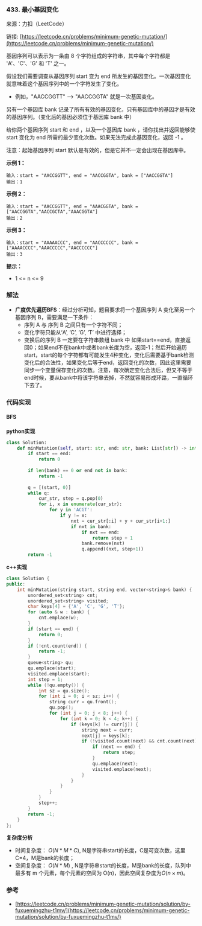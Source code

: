  ### 433. 最小基因变化
来源：力扣（LeetCode）

链接: [https://leetcode.cn/problems/minimum-genetic-mutation/](https://leetcode.cn/problems/minimum-genetic-mutation/)

基因序列可以表示为一条由 8 个字符组成的字符串，其中每个字符都是 'A'、'C'、'G' 和 'T' 之一。

假设我们需要调查从基因序列 start 变为 end 所发生的基因变化。一次基因变化就意味着这个基因序列中的一个字符发生了变化。

* 例如，"AACCGGTT" --> "AACCGGTA" 就是一次基因变化。

另有一个基因库 bank 记录了所有有效的基因变化，只有基因库中的基因才是有效的基因序列。（变化后的基因必须位于基因库 bank 中）

给你两个基因序列 start 和 end ，以及一个基因库 bank ，请你找出并返回能够使 start 变化为 end 所需的最少变化次数。如果无法完成此基因变化，返回 -1 。

注意：起始基因序列 start 默认是有效的，但是它并不一定会出现在基因库中。

 

**示例 1：**
```
输入：start = "AACCGGTT", end = "AACCGGTA", bank = ["AACCGGTA"]
输出：1
```

**示例 2：**
```
输入：start = "AACCGGTT", end = "AAACGGTA", bank = ["AACCGGTA","AACCGCTA","AAACGGTA"]
输出：2
```
**示例 3：**
```
输入：start = "AAAAACCC", end = "AACCCCCC", bank = ["AAAACCCC","AAACCCCC","AACCCCCC"]
输出：3
```
**提示：**
* 1 <= n <= 9

### 解法
*  **广度优先遍历BFS**：经过分析可知，题目要求将一个基因序列 A 变化至另一个基因序列 B，需要满足一下条件：
	* 序列 A 与 序列 B 之间只有一个字符不同；
	* 变化字符只能从‘A’, ‘C’, ‘G’, ‘T’ 中进行选择；
	* 变换后的序列 B 一定要在字符串数组 bank 中
	如果start==end，直接返回0；如果end不在bank中或者bank长度为空，返回-1；然后开始遍历start，start的每个字符都有可能发生4种变化，变化后需要基于bank检测变化后的合法性，如果变化后等于end，返回变化的次数，因此这里需要同步一个变量保存变化的次数。注意，每次确定变化合法后，但又不等于end时候，要从bank中将该字符串去掉，不然就容易形成环路，一直循环下去了。


### 代码实现
#### BFS
**python实现**
```python
class Solution:
    def minMutation(self, start: str, end: str, bank: List[str]) -> int:
        if start == end:
            return 0
        
        if len(bank) == 0 or end not in bank:
            return -1
        
        q = [(start, 0)]
        while q:
            cur_str, step = q.pop(0)
            for i, x in enumerate(cur_str):
                for y in 'ACGT':
                    if y != x:
                        nxt = cur_str[:i] + y + cur_str[i+1:]
                        if nxt in bank:
                            if nxt == end:
                                return step + 1
                            bank.remove(nxt)
                            q.append((nxt, step+1))
        return -1
```


**c++实现**
```cpp
class Solution {
public:    
    int minMutation(string start, string end, vector<string>& bank) {
        unordered_set<string> cnt;
        unordered_set<string> visited;
        char keys[4] = {'A', 'C', 'G', 'T'};        
        for (auto & w : bank) {
            cnt.emplace(w);
        }
        if (start == end) {
            return 0;
        }
        if (!cnt.count(end)) {
            return -1;
        }
        queue<string> qu;
        qu.emplace(start);
        visited.emplace(start);
        int step = 1;
        while (!qu.empty()) {
            int sz = qu.size();
            for (int i = 0; i < sz; i++) {
                string curr = qu.front();
                qu.pop();
                for (int j = 0; j < 8; j++) {
                    for (int k = 0; k < 4; k++) {
                        if (keys[k] != curr[j]) {
                            string next = curr;
                            next[j] = keys[k];
                            if (!visited.count(next) && cnt.count(next)) {
                                if (next == end) {
                                    return step;
                                }
                                qu.emplace(next);
                                visited.emplace(next);
                            }
                        }
                    }
                }
            }
            step++;
        }
        return -1;
    }
};
```


**复杂度分析**
* 时间复杂度： $O(N*M*C)$, N是字符串start的长度，C是可变次数，这里C=4，M是bank的长度；    
* 空间复杂度： $O(N*M)$ , N是字符串start的长度，M是bank的长度，队列中最多有 m 个元素，每个元素的空间为 O(n)，因此空间复杂度为$O(n×m)$。

### 参考
* [https://leetcode.cn/problems/minimum-genetic-mutation/solution/by-fuxuemingzhu-t1mv/](https://leetcode.cn/problems/minimum-genetic-mutation/solution/by-fuxuemingzhu-t1mv/)
